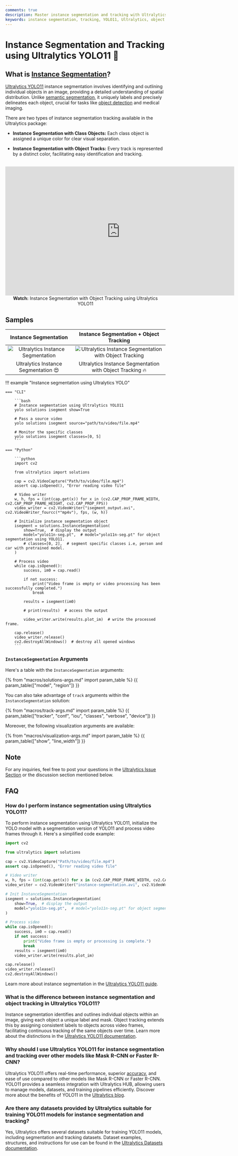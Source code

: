 ```yaml
---
comments: true
description: Master instance segmentation and tracking with Ultralytics YOLO11. Learn techniques for precise object identification and tracking.
keywords: instance segmentation, tracking, YOLO11, Ultralytics, object detection, machine learning, computer vision, python
---
```


# Instance Segmentation and Tracking using Ultralytics YOLO11 🚀

## What is [Instance Segmentation](https://www.ultralytics.com/glossary/instance-segmentation)?

[Ultralytics YOLO11](https://github.com/ultralytics/ultralytics/) instance segmentation involves identifying and outlining individual objects in an image, providing a detailed understanding of spatial distribution. Unlike [semantic segmentation](https://www.ultralytics.com/glossary/semantic-segmentation), it uniquely labels and precisely delineates each object, crucial for tasks like [object detection](https://www.ultralytics.com/glossary/object-detection) and medical imaging.

There are two types of instance segmentation tracking available in the Ultralytics package:

- **Instance Segmentation with Class Objects:** Each class object is assigned a unique color for clear visual separation.

- **Instance Segmentation with Object Tracks:** Every track is represented by a distinct color, facilitating easy identification and tracking.

<p align="center">
  <br>
  <iframe loading="lazy" width="720" height="405" src="https://www.youtube.com/embed/75G_S1Ngji8"
    title="YouTube video player" frameborder="0"
    allow="accelerometer; autoplay; clipboard-write; encrypted-media; gyroscope; picture-in-picture; web-share"
    allowfullscreen>
  </iframe>
  <br>
  <strong>Watch:</strong> Instance Segmentation with Object Tracking using Ultralytics YOLO11
</p>

## Samples

|                                                        Instance Segmentation                                                         |                                                                  Instance Segmentation + Object Tracking                                                                  |
| :----------------------------------------------------------------------------------------------------------------------------------: | :-----------------------------------------------------------------------------------------------------------------------------------------------------------------------: |
| ![Ultralytics Instance Segmentation](https://github.com/ultralytics/docs/releases/download/0/ultralytics-instance-segmentation.avif) | ![Ultralytics Instance Segmentation with Object Tracking](https://github.com/ultralytics/docs/releases/download/0/ultralytics-instance-segmentation-object-tracking.avif) |
|                                                 Ultralytics Instance Segmentation 😍                                                 |                                                         Ultralytics Instance Segmentation with Object Tracking 🔥                                                         |

!!! example "Instance segmentation using Ultralytics YOLO"
    
    === "CLI"

        ```bash
        # Instance segmentation using Ultralytics YOLO11
        yolo solutions isegment show=True

        # Pass a source video
        yolo solutions isegment source="path/to/video/file.mp4"

        # Monitor the specific classes
        yolo solutions isegment classes=[0, 5]
        ```

    === "Python"

        ```python
        import cv2

        from ultralytics import solutions

        cap = cv2.VideoCapture("Path/to/video/file.mp4")
        assert cap.isOpened(), "Error reading video file"

        # Video writer
        w, h, fps = (int(cap.get(x)) for x in (cv2.CAP_PROP_FRAME_WIDTH, cv2.CAP_PROP_FRAME_HEIGHT, cv2.CAP_PROP_FPS))
        video_writer = cv2.VideoWriter("isegment_output.avi", cv2.VideoWriter_fourcc(*"mp4v"), fps, (w, h))

        # Initialize instance segmentation object
        isegment = solutions.InstanceSegmentation(
            show=True,  # display the output
            model="yolo11n-seg.pt",  # model="yolo11n-seg.pt" for object segmentation using YOLO11.
            # classes=[0, 2],  # segment specific classes i.e, person and car with pretrained model.
        )

        # Process video
        while cap.isOpened():
            success, im0 = cap.read()

            if not success:
                print("Video frame is empty or video processing has been successfully completed.")
                break

            results = isegment(im0)

            # print(results)  # access the output

            video_writer.write(results.plot_im)  # write the processed frame.

        cap.release()
        video_writer.release()
        cv2.destroyAllWindows()  # destroy all opened windows
        ```

### `InstanceSegmentation` Arguments

Here's a table with the `InstanceSegmentation` arguments:

{% from "macros/solutions-args.md" import param_table %}
{{ param_table(["model", "region"]) }}

You can also take advantage of `track` arguments within the `InstanceSegmentation` solution:

{% from "macros/track-args.md" import param_table %}
{{ param_table(["tracker", "conf", "iou", "classes", "verbose", "device"]) }}

Moreover, the following visualization arguments are available:

{% from "macros/visualization-args.md" import param_table %}
{{ param_table(["show", "line_width"]) }}

## Note

For any inquiries, feel free to post your questions in the [Ultralytics Issue Section](https://github.com/ultralytics/ultralytics/issues/new/choose) or the discussion section mentioned below.

## FAQ

### How do I perform instance segmentation using Ultralytics YOLO11?

To perform instance segmentation using Ultralytics YOLO11, initialize the YOLO model with a segmentation version of YOLO11 and process video frames through it. Here's a simplified code example:

```python
import cv2

from ultralytics import solutions

cap = cv2.VideoCapture("Path/to/video/file.mp4")
assert cap.isOpened(), "Error reading video file"

# Video writer
w, h, fps = (int(cap.get(x)) for x in (cv2.CAP_PROP_FRAME_WIDTH, cv2.CAP_PROP_FRAME_HEIGHT, cv2.CAP_PROP_FPS))
video_writer = cv2.VideoWriter("instance-segmentation.avi", cv2.VideoWriter_fourcc(*"mp4v"), fps, (w, h))

# Init InstanceSegmentation
isegment = solutions.InstanceSegmentation(
    show=True,  # display the output
    model="yolo11n-seg.pt",  # model="yolo11n-seg.pt" for object segmentation using YOLO11.
)

# Process video
while cap.isOpened():
    success, im0 = cap.read()
    if not success:
        print("Video frame is empty or processing is complete.")
        break
    results = isegment(im0)
    video_writer.write(results.plot_im)

cap.release()
video_writer.release()
cv2.destroyAllWindows()
```

Learn more about instance segmentation in the [Ultralytics YOLO11 guide](#what-is-instance-segmentation).

### What is the difference between instance segmentation and object tracking in Ultralytics YOLO11?

Instance segmentation identifies and outlines individual objects within an image, giving each object a unique label and mask. Object tracking extends this by assigning consistent labels to objects across video frames, facilitating continuous tracking of the same objects over time. Learn more about the distinctions in the [Ultralytics YOLO11 documentation](#samples).

### Why should I use Ultralytics YOLO11 for instance segmentation and tracking over other models like Mask R-CNN or Faster R-CNN?

Ultralytics YOLO11 offers real-time performance, superior [accuracy](https://www.ultralytics.com/glossary/accuracy), and ease of use compared to other models like Mask R-CNN or Faster R-CNN. YOLO11 provides a seamless integration with Ultralytics HUB, allowing users to manage models, datasets, and training pipelines efficiently. Discover more about the benefits of YOLO11 in the [Ultralytics blog](https://www.ultralytics.com/blog/introducing-ultralytics-yolov8).

### Are there any datasets provided by Ultralytics suitable for training YOLO11 models for instance segmentation and tracking?

Yes, Ultralytics offers several datasets suitable for training YOLO11 models, including segmentation and tracking datasets. Dataset examples, structures, and instructions for use can be found in the [Ultralytics Datasets documentation](https://docs.ultralytics.com/datasets/).
